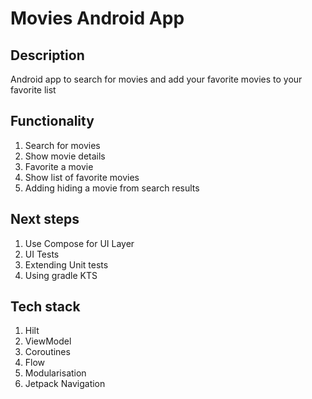 # Movies Android App #

## Description ##

Android app to search for movies and add your favorite movies to your favorite list

## Functionality ##
1. Search for movies
2. Show movie details
3. Favorite a movie
4. Show list of favorite movies
5. Adding hiding a movie from search results

## Next steps ##
1. Use Compose for UI Layer
2. UI Tests
3. Extending Unit tests
4. Using gradle KTS

## Tech stack ##
1. Hilt
2. ViewModel
3. Coroutines
4. Flow
5. Modularisation
6. Jetpack Navigation
